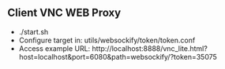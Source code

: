 ## Client VNC WEB Proxy
- ./start.sh
- Configure target in: utils/websockify/token/token.conf
- Access example URL: http://localhost:8888/vnc_lite.html?host=localhost&port=6080&path=websockify/?token=35075
